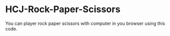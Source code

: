 # HCJ-Rock-Paper-Scissors
You can player rock paper scissors with computer in you browser using this code.
